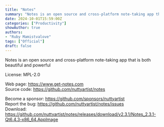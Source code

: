 ```yaml
---
title: "Notes"
summary: "Notes is an open source and cross-platform note-taking app that is both beautiful and powerful"
date: 2024-10-01T15:59:00Z
categories: ["Productivity"]
showAuthor: true
authors:
- "Ruby Mamistvalove"
tags: ["Official"]
draft: false
---
```


Notes is an open source and cross-platform note-taking app that is both beautiful and powerful

License: MPL-2.0

Web page: <https://www.get-notes.com>  
Source code: <https://github.com/nuttyartist/notes>

Become a sponsor: <https://github.com/sponsors/nuttyartist>  
Report the bug: <https://github.com/nuttyartist/notes/issues>  
Download: <https://github.com/nuttyartist/notes/releases/download/v2.3.1/Notes_2.3.1-Qt6.4.3-x86_64.AppImage>
